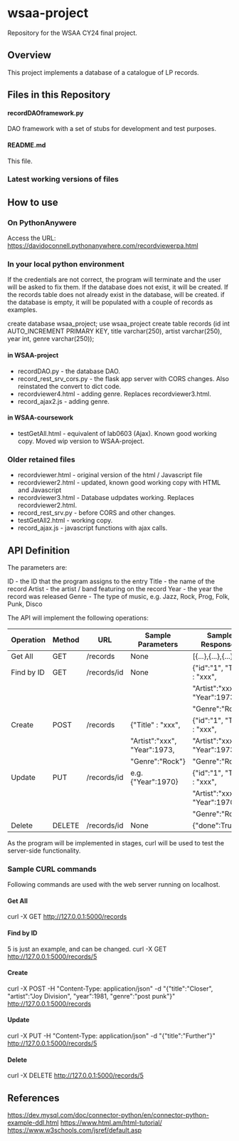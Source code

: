 # wsaa-project
Repository for the WSAA CY24 final project.

## Overview
This project implements a database of a catalogue of LP records.

## Files in this Repository

#### recordDAOframework.py
DAO framework with a set of stubs for development and test purposes.

#### README.md
This file.

### Latest working versions of files

## How to use

### On PythonAnywere

Access the URL: https://davidoconnell.pythonanywhere.com/recordviewerpa.html

### In your local python environment



If the credentials are not correct, the program will terminate and the user will be asked to fix them.
If the database does not exist, it will be created.
If the records table does not already exist in the database, will be created.
if the database is empty, it will be populated with a couple of records as examples.

create database wsaa_project;
use wsaa_project
create table records (id int AUTO_INCREMENT PRIMARY KEY, title varchar(250), artist varchar(250), year int, genre varchar(250));





#### in WSAA-project
- recordDAO.py - the database DAO.
- record_rest_srv_cors.py - the flask app server with CORS changes. Also reinstated the convert to dict code.
- recordviewer4.html - adding genre. Replaces recordviewer3.html.
- record_ajax2.js - adding genre.
#### in WSAA-coursework
- testGetAll.html - equivalent of lab0603 (Ajax). Known good working copy. Moved wip version to WSAA-project.

### Older retained files
- recordviewer.html - original version of the html / Javascript file
- recordviewer2.html - updated, known good working copy with HTML and Javascript
- recordviewer3.html - Database udpdates working. Replaces recordviewer2.html.
- record_rest_srv.py - before CORS and other changes.
- testGetAll2.html - working copy.
- record_ajax.js - javascript functions with ajax calls.


## API Definition
The parameters are:

ID - the ID that the program assigns to the entry
Title - the name of the record
Artist - the artist / band featuring on the record
Year - the year the record was released
Genre - The type of music, e.g. Jazz, Rock, Prog, Folk, Punk, Disco

The API will implement the following operations:

| Operation | Method | URL | Sample Parameters | Sample Responses |
|-----------|--------|-----|-------------------|------------------|
| Get All | GET | /records | None | [{...},{...},{...}] |
| Find by ID | GET | /records/id | None | {"id":"1", "Title" : "xxx", |
| | | | | "Artist":"xxx", "Year":1973,|
| | | | | "Genre":"Rock"} |
| Create | POST | /records | {"Title" : "xxx", | {"id":"1", "Title" : "xxx", |
| | | |  "Artist":"xxx", "Year":1973, | "Artist":"xxx", "Year":1973,|
| | | |  "Genre":"Rock"} | "Genre":"Rock"} |
| Update | PUT | /records/id | e.g. {"Year":1970} | {"id":"1", "Title" : "xxx", |
| | | | | "Artist":"xxx", "Year":1970,|
| | | | | "Genre":"Rock"} |
| Delete | DELETE | /records/id | None | {"done":True} |

As the program will be implemented in stages, curl will be used to test the server-side functionality.

### Sample CURL commands
Following commands are used with the web server running on localhost.

#### Get All
curl -X GET http://127.0.0.1:5000/records

#### Find by ID
5 is just an example, and can be changed.
curl -X GET http://127.0.0.1:5000/records/5

#### Create
curl -X POST -H "Content-Type: application/json" -d "{\"title\":\"Closer\", \"artist\":\"Joy Division\", \"year\":1981, \"genre\":\"post punk\"}" http://127.0.0.1:5000/records

#### Update
curl -X PUT -H "Content-Type: application/json" -d "{\"title\":\"Further\"}" http://127.0.0.1:5000/records/5

#### Delete 
curl -X DELETE http://127.0.0.1:5000/records/5


## References
https://dev.mysql.com/doc/connector-python/en/connector-python-example-ddl.html
https://www.html.am/html-tutorial/
https://www.w3schools.com/jsref/default.asp


